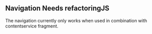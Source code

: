 <h2>Navigation <span class="status refactor">Needs refactoring</span><span class="status complete">JS</span></h2>

The navigation currently only works when used in combination with contentservice fragment.

<style>
#navigation .sample{
background-color: #f4f4f4;
}
</style>
